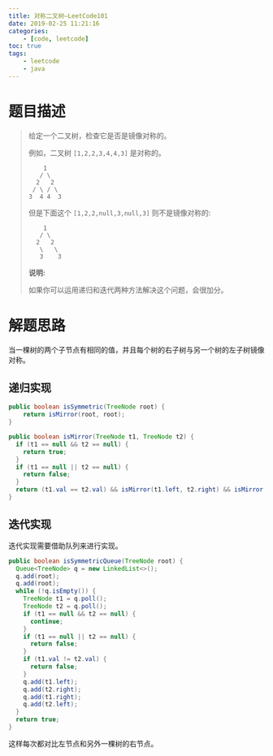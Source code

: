 ```yaml
---
title: 对称二叉树—LeetCode101
date: 2019-02-25 11:21:16
categories: 
	- [code, leetcode]
toc: true
tags: 
	- leetcode
	- java
---
```


# 题目描述

> 给定一个二叉树，检查它是否是镜像对称的。
>
> 例如，二叉树 `[1,2,2,3,4,4,3]` 是对称的。
>
> ```
>     1
>    / \
>   2   2
>  / \ / \
> 3  4 4  3
> ```
>
> 但是下面这个 `[1,2,2,null,3,null,3]` 则不是镜像对称的:
>
> ```
>     1
>    / \
>   2   2
>    \   \
>    3    3
> ```
>
> **说明:**
>
> 如果你可以运用递归和迭代两种方法解决这个问题，会很加分。

<!--more-->

# 解题思路

当一棵树的两个子节点有相同的值，并且每个树的右子树与另一个树的左子树镜像对称。

## 递归实现

```java
public boolean isSymmetric(TreeNode root) {
	return isMirror(root, root);
}

public boolean isMirror(TreeNode t1, TreeNode t2) {
  if (t1 == null && t2 == null) {
    return true;
  }
  if (t1 == null || t2 == null) {
    return false;
  }
  return (t1.val == t2.val) && isMirror(t1.left, t2.right) && isMirror(t1.right, t2.left);
}
```

## 迭代实现

迭代实现需要借助队列来进行实现。

```java
public boolean isSymmetricQueue(TreeNode root) {
  Queue<TreeNode> q = new LinkedList<>();
  q.add(root);
  q.add(root);
  while (!q.isEmpty()) {
    TreeNode t1 = q.poll();
    TreeNode t2 = q.poll();
    if (t1 == null && t2 == null) {
      continue;
    }
    if (t1 == null || t2 == null) {
      return false;
    }
    if (t1.val != t2.val) {
      return false;
    }
    q.add(t1.left);
    q.add(t2.right);
    q.add(t1.right);
    q.add(t2.left);
  }
  return true;
}
```

这样每次都对比左节点和另外一棵树的右节点。

